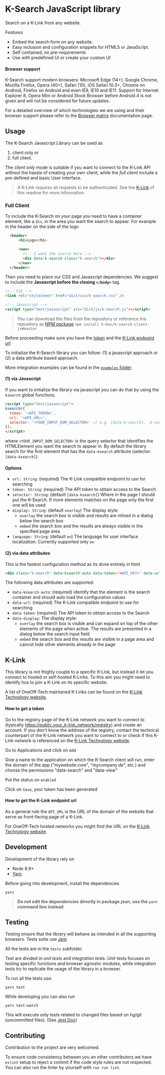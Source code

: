 # K-Search JavaScript library

Search on a K-Link from any website.

_Features_

- Embed the search form on any website.
- Easy inclusion and configuration snippets for HTML5 or JavaScript.
- Self contained, no pre-requirements
- Use with predefined UI or create your custom UI

#### Browser support

K-Search support modern browsers: Microsoft Edge (14+), Google Chrome, Mozilla Firefox,
Opera (40+), Safari (10), iOS Safari 10.3+, Chrome on Android, Firefox on Android and even IE9,
IE10 and IE11. Support for Internet Explorer 8, Opera Mini or Android Stock Browser before Android 4
is not given and will not be considered for future updates.

For a detailed overview of which technologies we are using and their browser support please
refer to the [Browser matrix](./docs/browser-matrix.md) documentation page.

## Usage

The K-Search Javascript Library can be used as 

1. client only or
2. full client.

The _client only_ mode is suitable if you want to connect to the K-Link API without the hassle of creating your 
own client, while the _full client_ include a pre-defined and basic User Interface.

> A K-Link requires all requests to be authenticated. See the [K-Link](#k-link) of this readme for more information

### Full Client

To include the K-Search on your page you need to have a container element, like a `div`, in the area you want
the search to appear. For example in the header on the side of the logo

```html
  <header>
      <h1>Logo</h1>

      <nav>
        <!-- I want the search here -->
        <div data-k-search class="k-search"></div>
      </nav>
  </header>
```

Then you need to place our CSS and Javascript dependencies.
We suggest to include the **Javascript before the closing `</body>`** tag.

```html
<!-- CSS -->
<link rel="stylesheet" href="dist/css/k-search.css" />

<!-- Javascript -->
<script type="text/javascript" src="dist/js/k-search.js"></script>
```

> You can download the files from the repository or reference the repository as [NPM package](https://docs.npmjs.com/cli/install)
> `npm install k-box/k-search-client-js#master`

Before proceeding make sure you have the [token](#token) and the [K-Link endpoint url](#endpoint)

To initialize the K-Search library you can follow: (1) a javascript approach or (2) a data attribute based approach.

More integration examples can be found in the [`examples` folder](./examples).

#### (1) via Javascript

If you want to initialize the library via javascript you can do that by using the `ksearch` global functions.

```html
<script type="text/javascript">
ksearch({
  token: '<API_TOKEN>',
  url: '<API_URL>',
  selector: '<YOUR_INPUT_DOM_SELECTOR>' // e.g. [data-k-search], .k-search, ...
});
</script>
```

where `<YOUR_INPUT_DOM_SELECTOR>` is the query selector that identifies the HTMLElement you want the search to appear in.
By default the library search for the first element that has the `data-ksearch` attribute (selector: `[data-ksearch]`).


#### Options

- `url: String`: (required) The K-Link compatible endpoint to use for searching
- `token: String`: (required) The API token to obtain access to the Search
- `selector: String`: (default `[data-ksearch]`) Where in the page I should put the K-Search.
   If more elements matches on the page only the first one will be used
- `display: String`: (default `overlay`) The display style:
  + `overlay` the search box is visible and results are inlined in a dialog below the search box
  + `embed` the search box and the results are always visible in the specified page area
- `language: String`: (default `en`) The language for user interface localization. Currently supported only `en`

#### (2) via data attributes

This is the fastest configuration method as its done entirely in html

```html
<div class="k-search" data-ksearch-auto data-token="<API_KEY>" data-url="<URL_TO_K-LINK>"></div>
```

The following data attributes are supported:

- `data-ksearch-auto`: (required) identify that the element is the search container and should auto load
   the configuration values
- `data-url`: (required) The K-Link compatible endpoint to use for searching
- `data-token`: (required) The API token to obtain access to the Search
- `data-display`: The display style:
  + `overlay` the search box is visible and can expand on top of the other elements of the page when active. The
   results are presented in a dialog below the search input field
  + `embed` the search box and the results are visible in a page area and cannot hide other elements already in the page


## K-Link

This library is not thighly couple to a specific K-Link, but instead it let you connect to hosted or self-hosted K-Links.
To this aim you might need to identify hos to join a K-Link on its specific website.

A list of OneOff-Tech maintaned K-Links can be found on the [K-Link Technology website](https://k-link.technology/network.html).

#### <a name = 'token'>How to get a token</a>

Go to the registry page of the K-Link network you want to connect to (typically https://public.your_k-link_network/registry) and create an account. If you don't know the address of the registry, contact the technical counterpart of the K-Link network you want to connect to or check if this K-Link network is referenced on the [K-Link Technology website](https://k-link.technology/network.html).

Go to Applications and click on `Add`

Give a name to the application on which the K-Search client will run, enter the domain of the app ("mywebsite.com", "mycompany.de", etc.) and choose the permissions "data-search" and "data-view"

Put the status on `enabled`

Click on `Save`, your token has been generated

#### <a name = 'endpoint'>How to get the K-Link endpoint url</a>

As a general rule the `API_URL` is the URL of the domain of the website that serve as front-facing page of a K-Link.

For OneOff-Tech hosted networks you might find the URL on the [K-Link Technology website](https://k-link.technology/network.html).


## Development

Development of the library rely on

- Node 8.9+
- [Yarn](https://yarnpkg.com/)

Before going into development, install the dependencies

```
yarn
```

> **Do not edit the dependencies directly in package.json, use the `yarn` command line instead**

## Testing

Testing ensure that the library will behave as intended in all the supporting browsers.
Tests suite use [Jest](https://facebook.github.io/jest/).

All the tests are in the `tests` subfolder.

Test are divided in _unit tests_ and _integration tests_. Unit tests focuses on testing specific functions
and browser agnostic modules, while integration tests try to replicate the usage of the library in a browser.

To run all the tests use:

```
yarn test
```

While developing you can also run

```
yarn test:watch
```

This will execute only tests related to changed files based on hg/git (uncommitted files).
(See [Jest Doc](https://facebook.github.io/jest/docs/cli.html#running-from-the-command-line))

## Contributing

Contribution to the project are very welcomed.

To ensure code consistency between you an other contributors we have `eslint` setup to reject a commit if the code
style rules are not respected. You can also run the linter by yourself with `run run lint`.
